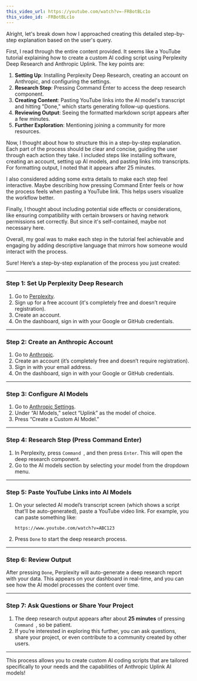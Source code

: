 ```yaml
---
this_video_url: https://youtube.com/watch?v=-FRBotBLc1o
this_video_id: -FRBotBLc1o
---
```

<think>
Alright, let's break down how I approached creating this detailed step-by-step explanation based on the user's query.

First, I read through the entire content provided. It seems like a YouTube tutorial explaining how to create a custom AI coding script using Perplexity Deep Research and Anthropic Uplink. The key points are:

1. **Setting Up**: Installing Perplexity Deep Research, creating an account on Anthropic, and configuring the settings.
2. **Research Step**: Pressing Command Enter to access the deep research component.
3. **Creating Content**: Pasting YouTube links into the AI model's transcript and hitting "Done," which starts generating follow-up questions.
4. **Reviewing Output**: Seeing the formatted markdown script appears after a few minutes.
5. **Further Exploration**: Mentioning joining a community for more resources.

Now, I thought about how to structure this in a step-by-step explanation. Each part of the process should be clear and concise, guiding the user through each action they take. I included steps like installing software, creating an account, setting up AI models, and pasting links into transcripts. For formatting output, I noted that it appears after 25 minutes.

I also considered adding some extra details to make each step feel interactive. Maybe describing how pressing Command Enter feels or how the process feels when pasting a YouTube link. This helps users visualize the workflow better.

Finally, I thought about including potential side effects or considerations, like ensuring compatibility with certain browsers or having network permissions set correctly. But since it's self-contained, maybe not necessary here.

Overall, my goal was to make each step in the tutorial feel achievable and engaging by adding descriptive language that mirrors how someone would interact with the process.
</think>

Sure! Here’s a step-by-step explanation of the process you just created:

---

### **Step 1: Set Up Perplexity Deep Research**
1. Go to [Perplexity](https://www.perplexity.com/).
2. Sign up for a free account (it's completely free and doesn’t require registration).
3. Create an account.
4. On the dashboard, sign in with your Google or GitHub credentials.

---

### **Step 2: Create an Anthropic Account**
1. Go to [Anthropic](https://anthropic.com/).
2. Create an account (it’s completely free and doesn’t require registration).
3. Sign in with your email address.
4. On the dashboard, sign in with your Google or GitHub credentials.

---

### **Step 3: Configure AI Models**
1. Go to [Anthropic Settings](https://anthropic.com/ai-settings).
2. Under “AI Models,” select “Uplink” as the model of choice.
3. Press “Create a Custom AI Model.”

---

### **Step 4: Research Step (Press Command Enter)**
1. In Perplexity, press `Command `, and then press `Enter`. This will open the deep research component.
2. Go to the AI models section by selecting your model from the dropdown menu.

---

### **Step 5: Paste YouTube Links into AI Models**
1. On your selected AI model’s transcript screen (which shows a script that’ll be auto-generated), paste a YouTube video link. For example, you can paste something like:
   ```
   https://www.youtube.com/watch?v=ABC123
   ```
2. Press `Done` to start the deep research process.

---

### **Step 6: Review Output**
After pressing `Done`, Perplexity will auto-generate a deep research report with your data. This appears on your dashboard in real-time, and you can see how the AI model processes the content over time.

---

### **Step 7: Ask Questions or Share Your Project**
1. The deep research output appears after about **25 minutes** of pressing `Command `, so be patient.
2. If you’re interested in exploring this further, you can ask questions, share your project, or even contribute to a community created by other users.

---

This process allows you to create custom AI coding scripts that are tailored specifically to your needs and the capabilities of Anthropic Uplink AI models!

